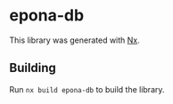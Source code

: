 # epona-db

This library was generated with [Nx](https://nx.dev).

## Building

Run `nx build epona-db` to build the library.
